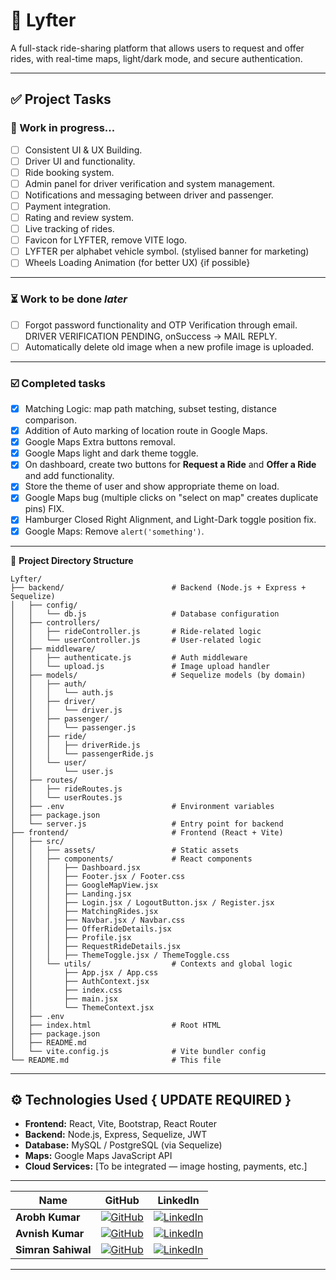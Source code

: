 # 🚗 Lyfter

A full-stack ride-sharing platform that allows users to request and offer rides, with real-time maps, light/dark mode, and secure authentication.

---

## ✅ Project Tasks

### 🔧 Work in progress...

- [ ] Consistent UI & UX Building.
- [ ] Driver UI and functionality.
- [ ] Ride booking system.
- [ ] Admin panel for driver verification and system management.
- [ ] Notifications and messaging between driver and passenger.
- [ ] Payment integration.
- [ ] Rating and review system.
- [ ] Live tracking of rides.
- [ ] Favicon for LYFTER, remove VITE logo.
- [ ] LYFTER per alphabet vehicle symbol. (stylised banner for marketing)
- [ ] Wheels Loading Animation (for better UX) {if possible}

---

### ⏳ Work to be done *later*

- [ ] Forgot password functionality and OTP Verification through email. DRIVER VERIFICATION PENDING, onSuccess -> MAIL REPLY.
- [ ] Automatically delete old image when a new profile image is uploaded.

---

### ☑️ Completed tasks
- [x] Matching Logic: map path matching, subset testing, distance comparison.
- [x] Addition of Auto marking of location route in Google Maps.
- [x] Google Maps Extra buttons removal.
- [x] Google Maps light and dark theme toggle.
- [x] On dashboard, create two buttons for **Request a Ride** and **Offer a Ride** and add functionality.
- [x] Store the theme of user and show appropriate theme on load.
- [x] Google Maps bug (multiple clicks on "select on map" creates duplicate pins) FIX.
- [x] Hamburger Closed Right Alignment, and Light-Dark toggle position fix.
- [x] Google Maps: Remove `alert('something')`.

---
📁 **Project Directory Structure**
```
Lyfter/
├── backend/                        # Backend (Node.js + Express + Sequelize)
│   ├── config/
│   │   └── db.js                   # Database configuration
│   ├── controllers/
│   │   ├── rideController.js       # Ride-related logic
│   │   └── userController.js       # User-related logic
│   ├── middleware/
│   │   ├── authenticate.js         # Auth middleware
│   │   └── upload.js               # Image upload handler
│   ├── models/                     # Sequelize models (by domain)
│   │   ├── auth/
│   │   │   └── auth.js
│   │   ├── driver/
│   │   │   └── driver.js
│   │   ├── passenger/
│   │   │   └── passenger.js
│   │   ├── ride/
│   │   │   ├── driverRide.js   
│   │   │   └── passengerRide.js
│   │   └── user/
│   │       └── user.js
│   ├── routes/
│   │   ├── rideRoutes.js
│   │   └── userRoutes.js
│   ├── .env                        # Environment variables
│   ├── package.json
│   └── server.js                   # Entry point for backend
├── frontend/                       # Frontend (React + Vite)
│   ├── src/
│   │   ├── assets/                 # Static assets
│   │   ├── components/             # React components
│   │   │   ├── Dashboard.jsx
│   │   │   ├── Footer.jsx / Footer.css
│   │   │   ├── GoogleMapView.jsx
│   │   │   ├── Landing.jsx
│   │   │   ├── Login.jsx / LogoutButton.jsx / Register.jsx
│   │   │   ├── MatchingRides.jsx
│   │   │   ├── Navbar.jsx / Navbar.css
│   │   │   ├── OfferRideDetails.jsx
│   │   │   ├── Profile.jsx
│   │   │   ├── RequestRideDetails.jsx
│   │   │   ├── ThemeToggle.jsx / ThemeToggle.css
│   │   └── utils/                  # Contexts and global logic
│   │       ├── App.jsx / App.css
│   │       ├── AuthContext.jsx
│   │       ├── index.css
│   │       ├── main.jsx
│   │       └── ThemeContext.jsx
│   ├── .env
│   ├── index.html                  # Root HTML
│   ├── package.json
│   ├── README.md
│   └── vite.config.js              # Vite bundler config
└── README.md                       # This file
```
---

## ⚙️ Technologies Used { UPDATE REQUIRED }

- **Frontend:** React, Vite, Bootstrap, React Router
- **Backend:** Node.js, Express, Sequelize, JWT
- **Database:** MySQL / PostgreSQL (via Sequelize)
- **Maps:** Google Maps JavaScript API
- **Cloud Services:** [To be integrated — image hosting, payments, etc.]

---
| Name               | GitHub                                                                                                                                              | LinkedIn                                                                                                                                                       |
| ------------------ | --------------------------------------------------------------------------------------------------------------------------------------------------- | -------------------------------------------------------------------------------------------------------------------------------------------------------------- |
| **Arobh Kumar**    | [![GitHub](https://img.shields.io/badge/@Arobh-181717?style=for-the-badge\&logo=github\&logoColor=white)](https://github.com/Arobh)                 | [![LinkedIn](https://img.shields.io/badge/arobh-0A66C2?style=for-the-badge\&logo=linkedin\&logoColor=white)](https://linkedin.com/in/arobh)                    |
| **Avnish Kumar**   | [![GitHub](https://img.shields.io/badge/@avnishkt2783-181717?style=for-the-badge\&logo=github\&logoColor=white)](https://github.com/avnishkt2783)   | [![LinkedIn](https://img.shields.io/badge/avnishkt2783-0A66C2?style=for-the-badge\&logo=linkedin\&logoColor=white)](https://linkedin.com/in/avnishkt2783)      |
| **Simran Sahiwal** | [![GitHub](https://img.shields.io/badge/@simransahiwal-181717?style=for-the-badge\&logo=github\&logoColor=white)](https://github.com/simransahiwal) | [![LinkedIn](https://img.shields.io/badge/simran--sahiwal-0A66C2?style=for-the-badge\&logo=linkedin\&logoColor=white)](https://linkedin.com/in/simran-sahiwal) |

---